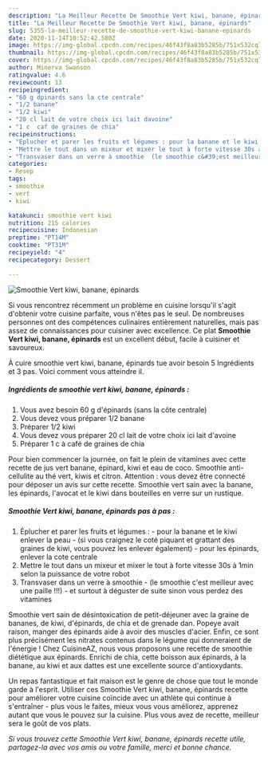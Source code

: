 ```yaml
---
description: "La Meilleur Recette De Smoothie Vert kiwi, banane, épinards"
title: "La Meilleur Recette De Smoothie Vert kiwi, banane, épinards"
slug: 5355-la-meilleur-recette-de-smoothie-vert-kiwi-banane-epinards
date: 2020-11-14T10:52:42.580Z
image: https://img-global.cpcdn.com/recipes/46f43f8a83b5285b/751x532cq70/smoothie-vert-kiwi-banane-epinards-photo-principale-de-la-recette.jpg
thumbnail: https://img-global.cpcdn.com/recipes/46f43f8a83b5285b/751x532cq70/smoothie-vert-kiwi-banane-epinards-photo-principale-de-la-recette.jpg
cover: https://img-global.cpcdn.com/recipes/46f43f8a83b5285b/751x532cq70/smoothie-vert-kiwi-banane-epinards-photo-principale-de-la-recette.jpg
author: Minerva Swanson
ratingvalue: 4.6
reviewcount: 13
recipeingredient:
- "60 g dpinards sans la cte centrale"
- "1/2 banane"
- "1/2 kiwi"
- "20 cl lait de votre choix ici lait davoine"
- "1 c  caf de graines de chia"
recipeinstructions:
- "Éplucher et parer les fruits et légumes : pour la banane et le kiwi enlever la peau  (si vous craignez le coté piquant et grattant des graines de kiwi, vous pouvez les enlever également)  pour les épinards, enlever la cote centrale"
- "Mettre le tout dans un mixeur et mixer le tout à forte vitesse 30s à 1min selon la puissance de votre robot"
- "Transvaser dans un verre à smoothie  (le smoothie c&#39;est meilleur avec une paille !!!) et surtout à déguster de suite sinon vous perdez des vitamines"
categories:
- Resep
tags:
- smoothie
- vert
- kiwi

katakunci: smoothie vert kiwi 
nutrition: 215 calories
recipecuisine: Indonesian
preptime: "PT14M"
cooktime: "PT31M"
recipeyield: "4"
recipecategory: Dessert

---
```



![Smoothie Vert kiwi, banane, épinards](https://img-global.cpcdn.com/recipes/46f43f8a83b5285b/751x532cq70/smoothie-vert-kiwi-banane-epinards-photo-principale-de-la-recette.jpg)

Si vous rencontrez récemment un problème en cuisine lorsqu'il s'agit d'obtenir votre cuisine parfaite, vous n'êtes pas le seul. De nombreuses personnes ont des compétences culinaires entièrement naturelles, mais pas assez de connaissances pour cuisiner avec excellence. Ce plat <strong> Smoothie Vert kiwi, banane, épinards </strong> est un excellent début, facile à cuisiner et savoureux.

<!--inarticleads1-->

À cuire smoothie vert kiwi, banane, épinards tue avoir besoin 5 Ingrédients et 3 pas. Voici comment vous atteindre il.

##### Ingrédients de smoothie vert kiwi, banane, épinards :

1. Vous avez besoin 60 g d&#39;épinards (sans la côte centrale)
1. Vous devez vous préparer 1/2 banane
1. Préparer 1/2 kiwi
1. Vous devez vous préparer 20 cl lait de votre choix ici lait d&#39;avoine
1. Préparer 1 c à café de graines de chia


Pour bien commencer la journée, on fait le plein de vitamines avec cette recette de jus vert banane, épinard, kiwi et eau de coco. Smoothie anti-cellulite au thé vert, kiwis et citron. Attention : vous devez être connecté pour déposer un avis sur cette recette. Smoothie vert sain avec la banane, les épinards, l&#39;avocat et le kiwi dans bouteilles en verre sur un rustique. 

<!--inarticleads2-->

##### Smoothie Vert kiwi, banane, épinards pas à pas :

1. Éplucher et parer les fruits et légumes : - pour la banane et le kiwi enlever la peau  - (si vous craignez le coté piquant et grattant des graines de kiwi, vous pouvez les enlever également)  - pour les épinards, enlever la cote centrale
1. Mettre le tout dans un mixeur et mixer le tout à forte vitesse 30s à 1min selon la puissance de votre robot
1. Transvaser dans un verre à smoothie  - (le smoothie c&#39;est meilleur avec une paille !!!) - et surtout à déguster de suite sinon vous perdez des vitamines


Smoothie vert sain de désintoxication de petit-déjeuner avec la graine de bananes, de kiwi, d&#39;épinards, de chia et de grenade dan. Popeye avait raison, manger des épinards aide à avoir des muscles d&#39;acier. Enfin, ce sont plus précisément les nitrates contenus dans le légume qui donneraient de l&#39;énergie ! Chez CuisineAZ, nous vous proposons une recette de smoothie diététique aux épinards. Enrichi de chia, cette boisson aux épinards, à la banane, au kiwi et aux dattes est une excellente source d&#39;antioxydants. 

<!--inarticleads1-->

<p>
Un repas fantastique et fait maison est le genre de chose que tout le monde garde à l'esprit. Utiliser ces Smoothie Vert kiwi, banane, épinards recette pour améliorer votre cuisine coïncide avec un athlète qui continue à s'entraîner - plus vous le faites, mieux vous vous améliorez, apprenez autant que vous le pouvez sur la cuisine. Plus vous avez de recette, meilleur sera le goût de vos plats.
</p>

<p>
<i>Si vous trouvez cette Smoothie Vert kiwi, banane, épinards recette utile, partagez-la avec vos amis ou votre famille, merci et bonne chance.</i>
</p>
